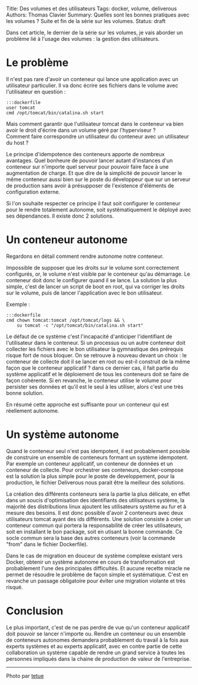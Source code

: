 Title: Des volumes et des utilisateurs
Tags: docker, volume, deliverous
Authors: Thomas Clavier
Summary: Quelles sont les bonnes pratiques avec les volumes ? Suite et fin de la série sur les volumes.
Status: draft

Dans cet article, le dernier de la série sur les volumes, je vais aborder un problème lié à l'usage des volumes : la gestion des utilisateurs.

# Le problème

Il n'est pas rare d'avoir un conteneur qui lance une application avec un
utilisateur particulier. Il va donc écrire ses fichiers dans le volume avec
l'utilisateur en question :

    :::dockerfile
    user tomcat
    cmd /opt/tomcat/bin/catalina.sh start

Mais comment garantir que l'utilisateur tomcat dans le conteneur va bien avoir
le droit d'écrire dans un volume géré par l'hyperviseur ?  
Comment faire correspondre un utilisateur du conteneur avec un utilisateur du host ? 

Le principe d'idempotence des conteneurs apporte de nombreux avantages. Quel bonheure de pouvoir lancer autant d'instances d'un conteneur sur n'importe quel serveur pour pouvoir faire face à une augmentation de charge. 
Et que dire de la simplicité de pouvoir lancer le même conteneur aussi bien sur le poste du développeur que sur un serveur de production sans avoir à présupposer de l'existence d'éléments de configuration externe.

Si l'on souhaite respecter ce principe il faut soit configurer le conteneur pour le rendre totalement autonome, soit systématiquement le déployé avec ses dépendances. Il existe donc 2 solutions.

# Un conteneur autonome

Regardons en détail comment rendre autonome notre conteneur.

Impossible de supposer que les droits sur le volume sont correctement
configurés, or, le volume n'est visible par le conteneur qu'au démarrage. Le conteneur doit donc le configurer quand il se lance. La solution la plus simple, c'est de lancer un script de
boot en root, qui va corriger les droits sur le volume, puis de lancer l'application avec le bon utilisateur.

Exemple : 

    :::dockerfile
    cmd chown tomcat:tomcat /opt/tomcat/logs && \
        su tomcat -c "/opt/tomcat/bin/catalina.sh start"
    
Le défaut de ce système c'est l'incapacité d'anticiper l'identifiant de
l'utilisateur dans le conteneur. Si un processus ou un autre conteneur doit collecter les fichiers avec le bon utilisateur la gymnastique des prérequis risque fort de nous bloquer. On se retrouve à nouveau devant un choix : le conteneur de collecte doit il se lancer en root ou est-il construit de la même façon que le conteneur applicatif ? dans ce dernier cas, il fait partie du système applicatif et le déploiement de tous les conteneurs doit se faire de façon cohérente.
Si en revanche, le conteneur utilise le volume pour persister ses données et qu'il est le seul à les utiliser, alors c'est une très bonne solution.

En résumé cette approche est suffisante pour un conteneur qui est réellement autonome.

# Un système autonome

Quand le conteneur seul n'est pas idempotent, il est probablement possible de construire un ensemble de conteneurs formant un système idempotent. Par exemple un conteneur applicatif, un conteneur de données et un conteneur de collecte. 
Pour orchestrer ses conteneurs, docker-compose est la solution la plus simple pour le poste de developpement, pour la production, le fichier Deliverous nous parait être la meilleur des solutions.

La création des différents conteneurs sera la partie la plus délicate, en effet dans un soucis d'optimisation des identifiants des utilisateurs système, la majorité des distributions linux ajoutent les utilisateurs système au fur et à mesure des besoins. Il est donc possible d'avoir 2 conteneurs avec deux utilisateurs tomcat ayant des ids différents. Une solution consiste à créer un conteneur commun qui portera la responsabilité de créer les utilisateurs, soit en installant le bon package, soit en utisant la bonne commande.
Ce socle commun sera la base des autres conteneurs (voir la commande "from" dans le fichier Dockerfile).

Dans le cas de migration en douceur de système complexe existant vers Docker, obtenir un système autonome en cours de transformation est probablement l'une des principales difficultés. Et aucune recette miracle ne permet de résoudre le problème de façon simple et systématique. C'est en revanche un passage obligatoire pour éviter une migration violante et très risqué.


# Conclusion

Le plus important, c'est de ne pas perdre de vue qu'un conteneur applicatif doit pouvoir se lancer n'importe ou. Rendre un conteneur ou un ensemble de conteneurs autonomes demandera probablement du travail à la fois aux experts systèmes et au experts applicatif, avec en contre partie de cette collaboration un système capable de rendre un grand service à toutes les personnes impliqués dans la chaine de production de valeur de l'entreprise.

---
Photo par [tetue](https://www.flickr.com/photos/romytetue/109188206)
